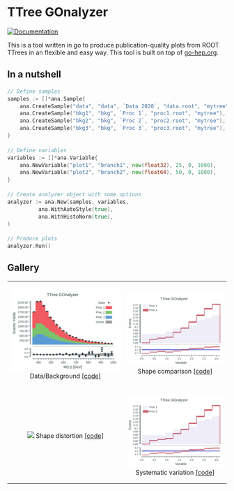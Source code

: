 # TTree GOnalyzer

[![Documentation](https://godoc.org/github.com/rmadar/tree-gonalyzer?status.svg)](https://godoc.org/github.com/rmadar/tree-gonalyzer)

This is a tool written in go to produce publication-quality plots from ROOT TTrees in an flexible and easy way.
This tool is built on top of [go-hep.org](https://go-hep.org).

## In a nutshell

```go
// Define samples
samples := []*ana.Sample{
	ana.CreateSample("data", "data", `Data 2020`, "data.root", "mytree"),
	ana.CreateSample("bkg1", "bkg", `Proc 1`, "proc1.root", "mytree"),
	ana.CreateSample("bkg2", "bkg", `Proc 2`, "proc2.root", "mytree"),
	ana.CreateSample("bkg3", "bkg", `Proc 3`, "proc3.root", "mytree"),
}

// Define variables
variables := []*ana.Variable{
	ana.NewVariable("plot1", "branch1", new(float32), 25, 0, 1000),
	ana.NewVariable("plot2", "branch2", new(float64), 50, 0, 1000),
}

// Create analyzer object with some options
analyzer := ana.New(samples, variables,
	      ana.WithAutoStyle(true),
	      ana.WithHistoNorm(true),
)

// Produce plots
analyzer.Run()

```

## Gallery

<table>
  <tr>
    <td><p align="center"><img src="ana/testdata/Plots_simpleUseCase/Mttbar_golden.png">
	Data/Background <a href="https://github.com/rmadar/tree-gonalyzer/blob/master/ana/example_maker_test.go#L33" target="_blank">[code]</a></p>
    </td>
    <td><p align="center"><img src="ana/testdata/Plots_shapeComparison/DphiLL_golden.png">
	Shape comparison <a href="https://github.com/rmadar/tree-gonalyzer/blob/master/ana/example_maker_test.go#L112">[code]</a></p>
    </td>
  </tr>


  <tr>
    <td><p align="center"><img src="ana/testdata/Plots_XXX/Mttbar_golden.png">
	Shape distortion <a href="https://github.com/rmadar/tree-gonalyzer/blob/master/ana/XXX">[code]</a></p>
    </td>
    <td><p align="center"><img src="ana/testdata/Plots_shapeComparison/DphiLL_golden.png">
	Systematic variation <a href="https://github.com/rmadar/tree-gonalyzer/blob/master/ana/XXX">[code]</a></p>
    </td>
  </tr>


 </table>

